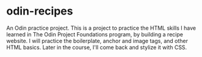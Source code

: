 # odin-recipes
An Odin practice project.
This is a project to practice the HTML skills I have learned in The Odin Project Foundations program, by building a recipe website. I will practice the boilerplate, anchor and image tags, and other HTML basics. Later in the course, I'll come back and stylize it with CSS.